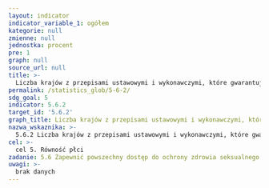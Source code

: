 ```yaml
---
layout: indicator
indicator_variable_1: ogółem
kategorie: null
zmienne: null
jednostka: procent
pre: 1
graph: null
source_url: null
title: >-
  Liczba krajów z przepisami ustawowymi i wykonawczymi, które gwarantują kobietom i mężczyznom w wieku 15 lat i więcej dostęp do opieki, informacji i edukacji w zakresie zdrowia seksualnego i reprodukcyjnego
permalink: /statistics_glob/5-6-2/
sdg_goal: 5
indicator: 5.6.2
target_id: '5.6.2'
graph_title: Liczba krajów z przepisami ustawowymi i wykonawczymi, które gwarantują kobietom i mężczyznom w wieku 15 lat i więcej dostęp do opieki, informacji i edukacji w zakresie zdrowia seksualnego i reprodukcyjnego
nazwa_wskaznika: >-
  5.6.2 Liczba krajów z przepisami ustawowymi i wykonawczymi, które gwarantują kobietom i mężczyznom w wieku 15 lat i więcej dostęp do opieki, informacji i edukacji w zakresie zdrowia seksualnego i reprodukcyjnego
cel: >-
  cel 5. Równość płci
zadanie: 5.6 Zapewnić powszechny dostęp do ochrony zdrowia seksualnego i reprodukcyjnego oraz korzystanie z praw reprodukcyjnych, zgodnie z Programem Działań Międzynarodowej Konferencji na Rzecz Ludności i Rozwoju, Pekińską Platformą Działania i dokumentami końcowymi ich konferencji przeglądowych
uwagi: >-
  brak danych
---
```

